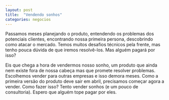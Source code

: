```yaml
---
layout: post
title:  "Vendendo sonhos"
categories: negocios
---
```


Passamos meses planejando o produto, entendendo os problemas dos potenciais clientes, encontrando nossa primeira persona, descobrindo como atacar o mercado. Temos muitos desafios técnicos pela frente, mas tenho pouca dúvida de que iremos resolvê-los. Mas alguém pagará por isso?

Eis que chega a hora de vendermos nosso sonho, um produto que ainda nem existe fora de nossa cabeça mas que promete resolver problemas. Escolhemos vender para outras empresas e isso demora meses. Como a primeira versão do produto deve sair em abril, precisamos começar agora a vender. Como fazer isso? Tento vender sonhos (e um pouco de consultoria). Espero que alguém tope pagar por eles.